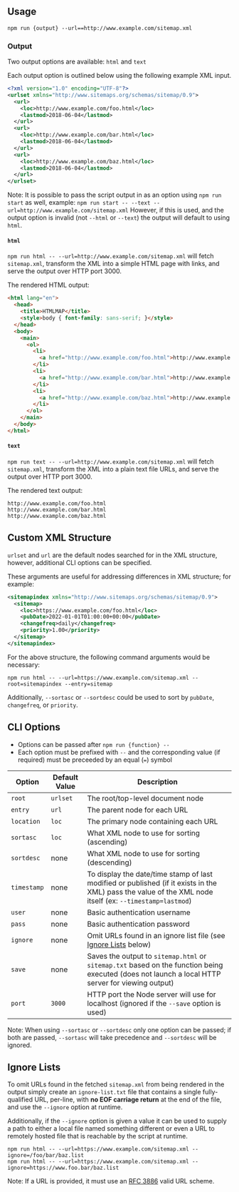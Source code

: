 ## Usage

`npm run {output} --url==http://www.example.com/sitemap.xml`

### Output

Two output options are available: `html` and `text`

Each output option is outlined below using the following example XML input.

```xml
<?xml version="1.0" encoding="UTF-8"?>
<urlset xmlns="http://www.sitemaps.org/schemas/sitemap/0.9"> 
  <url>
    <loc>http://www.example.com/foo.html</loc>
    <lastmod>2018-06-04</lastmod>
  </url>
  <url>
    <loc>http://www.example.com/bar.html</loc>
    <lastmod>2018-06-04</lastmod>
  </url>
  <url>
    <loc>http://www.example.com/baz.html</loc>
    <lastmod>2018-06-04</lastmod>
  </url>
</urlset>
```

Note: It is possible to pass the script output in as an option using `npm run start` as well, example: `npm run start -- --text --url=http://www.example.com/sitemap.xml` However, if this is used, and the output option is invalid (not `--html` or `--text`) the output will default to using `html`.

#### `html`

`npm run html -- --url=http://www.example.com/sitemap.xml` will fetch `sitemap.xml`, transform the XML into a simple HTML page with links, and serve the output over HTTP port 3000.

The rendered HTML output:

```html
<html lang="en">
  <head>
    <title>HTMLMAP</title>
    <style>body { font-family: sans-serif; }</style>
  </head>
  <body>
    <main>
      <ol>
        <li>
          <a href="http://www.example.com/foo.html">http://www.example.com/foo.html</a>
        </li>
        <li>
          <a href="http://www.example.com/bar.html">http://www.example.com/bar.html</a>
        </li>
        <li>
          <a href="http://www.example.com/baz.html">http://www.example.com/baz.html</a>
        </li>
      </ol>
    </main>
  </body>
</html>
```

####  `text`

`npm run text -- --url=http://www.example.com/sitemap.xml` will fetch `sitemap.xml`, transform the XML into a plain text file URLs, and serve the output over HTTP port 3000.

The rendered text output:

```
http://www.example.com/foo.html
http://www.example.com/bar.html
http://www.example.com/baz.html
```

## Custom XML Structure

`urlset` and `url` are the default nodes searched for in the XML structure, however, additional CLI options can be specified.

These arguments are useful for addressing differences in XML structure; for example:

```xml
<sitemapindex xmlns="http://www.sitemaps.org/schemas/sitemap/0.9">
  <sitemap>
    <loc>https://www.example.com/foo.html</loc>
    <pubDate>2022-01-01T01:00:00+00:00</pubDate>
    <changefreq>daily</changefreq>
    <priority>1.00</priority>
  </sitemap>
</sitemapindex>
```

For the above structure, the following command arguments would be necessary:

```
npm run html -- --url=https://www.example.com/sitemap.xml --root=sitemapindex --entry=sitemap
```

Additionally, `--sortasc` or `--sortdesc` could be used to sort by `pubDate`, `changefreq`, or `priority`.

## CLI Options

* Options can be passed after `npm run {function} -- `
* Each option must be prefixed with `--` and the corresponding value (if required) must be preceeded by an equal (`=`) symbol

| Option | Default Value | Description |
| ------ | ------- | ----------- |
| `root` | `urlset` | The root/top-level document node |
| `entry` | `url` | The parent node for each URL |
| `location` | `loc` | The primary node containing each URL |
| `sortasc` | `loc` | What XML node to use for sorting (ascending) |
| `sortdesc` | none | What XML node to use for sorting (descending) |
| `timestamp` | none | To display the date/time stamp of last modified or published (if it exists in the XML) pass the value of the XML node itself (ex: `--timestamp=lastmod`) |
| `user` | none | Basic authentication username |
| `pass` | none | Basic authentication password |
| `ignore` | none | Omit URLs found in an ignore list file (see [Ignore Lists](#ignore-lists) below) |
| `save` | none | Saves the output to `sitemap.html` or `sitemap.txt` based on the function being executed (does not launch a local HTTP server for viewing output) |
| `port` | `3000` | HTTP port the Node server will use for localhost (ignored if the `--save` option is used) |

Note: When using `--sortasc` or `--sortdesc` only one option can be passed; if both are passed, `--sortasc` will take precedence and `--sortdesc` will be ignored.

## Ignore Lists

To omit URLs found in the fetched `sitemap.xml` from being rendered in the output simply create an `ignore-list.txt` file that contains a single fully-qualified URL, per-line, with **no EOF carriage return** at the end of the file, and use the `--ignore` option at runtime.

Additionally, if the `--ignore` option is given a value it can be used to supply a path to either a local file named something different or even a URL to remotely hosted file that is reachable by the script at runtime.

```
npm run html -- --url=https://www.example.com/sitemap.xml --ignore=/foo/bar/baz.list
npm run html -- --url=https://www.example.com/sitemap.xml --ignore=https://www.foo.bar/baz.list
```

Note: If a URL is provided, it must use an [RFC 3886](https://www.rfc-editor.org/rfc/rfc3986) valid URL scheme.
